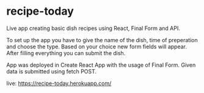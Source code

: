 # recipe-today
Live app creating basic dish recipes using React, Final Form and API.

To set up the app you have to give the name of the dish, time of preperation and choose the type. 
Based on your choice new form fields will appear.
After filling everything you can submit the dish.

App was deployed in Create React App with the usage of Final Form. Given data is submitted using fetch POST.

live: https://recipe-today.herokuapp.com/
